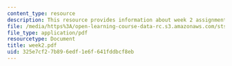 ```yaml
---
content_type: resource
description: This resource provides information about week 2 assignments.
file: /media/https%3A/open-learning-course-data-rc.s3.amazonaws.com/sts-005-disease-and-society-in-america-fall-2005/325e7cf27b896edf1e6f641fddbcf8eb_week2.pdf
file_type: application/pdf
resourcetype: Document
title: week2.pdf
uid: 325e7cf2-7b89-6edf-1e6f-641fddbcf8eb
---
```

